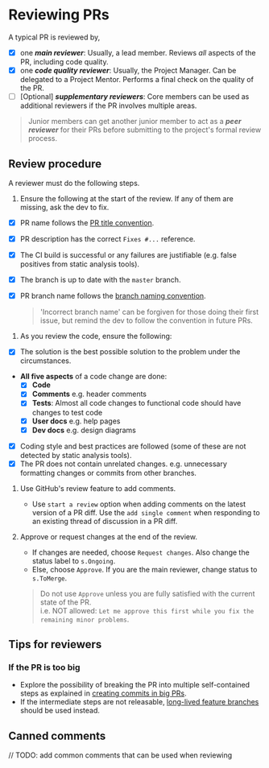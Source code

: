 # Reviewing PRs

A typical PR is reviewed by,
 - [x] one _**main reviewer**_: Usually, a lead member. Reviews _all_ aspects of the PR, including code quality. 
 - [x] one _**code quality reviewer**_: Usually, the Project Manager. Can be delegated to a Project Mentor. 
       Performs a final check on the quality of the PR. 
 - [ ] [Optional] _**supplementary reviewers**_: Core members can be used as additional reviewers if the PR involves
       multiple areas. 

> Junior members can get another junior member to act as a _**peer reviewer**_ for their PRs before submitting 
> to the project's formal review process.

## Review procedure

A reviewer must do the following steps.

1. Ensure the following at the start of the review. If any of them are missing, ask the dev to fix.
  - [x] PR name follows the [PR title convention](FormatsAndConventions.md#pr). 
  - [x] PR description has the correct `Fixes #...` reference.
  - [x] The CI build is successful or any failures are justifiable (e.g. false positives from static analysis tools).
  - [x] The branch is up to date with the `master` branch.
  - [x] PR branch name follows the [branch naming convention](FormatsAndConventions.md#branch). 
  
    > 'Incorrect branch name' can be forgiven for those doing their first issue, 
    >  but remind the dev to follow the convention in future PRs.
  
1. As you review the code, ensure the following:
  - [x] The solution is the best possible solution to the problem under the circumstances.
  * **All five aspects** of a code change are done:
    - [x] **Code**
    - [x] **Comments** e.g. header comments
    - [x] **Tests**:  Almost all code changes to functional code should have changes to test code
    - [x] **User docs** e.g. help pages
    - [x] **Dev docs** e.g. design diagrams
  - [x] Coding style and best practices are followed (some of these are not detected by static analysis tools).
  - [x] The PR does not contain unrelated changes. 
      e.g. unnecessary formatting changes or commits from other branches.

1. Use GitHub's review feature to add comments.
   * Use `start a review` option when adding comments on the latest version of a PR diff. 
     Use the `add single comment` when responding to an existing thread of discussion in a PR diff.
   
1. Approve or request changes at the end of the review.
   * If changes are needed, choose `Request changes`.
     Also change the status label to `s.Ongoing`.
   * Else, choose `Approve`. If you are the main reviewer, change status to `s.ToMerge`. 
   
   > Do not use `Approve` unless you are fully satisfied with the current state of the PR. <br>
       i.e. NOT allowed: `Let me approve this first while you fix the remaining minor problems`.

## Tips for reviewers

### If the PR is too big 
  
  * Explore the possibility of breaking the PR into multiple self-contained steps
  as explained in [creating commits in big PRs](AdvancedContributorGuidelines.md#creating-commits-in-big-prs). 
  * If the intermediate steps are not releasable, 
  [long-lived feature branches](HowToGuides.md#implement-big-features-using-long-lived-feature-branches)
  should be used instead.

## Canned comments

// TODO: add common comments that can be used when reviewing